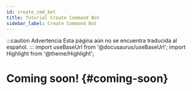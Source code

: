 ```yaml
---
id: create_cmd_bot
title: Tutorial Create Command Bot
sidebar_label: Create Command Bot
---
```


:::caution Advertencia
Esta página aún no se encuentra traducida al español.
:::
import useBaseUrl from '@docusaurus/useBaseUrl'; 
import Highlight from '@theme/Highlight';

# Coming soon! {#coming-soon}

